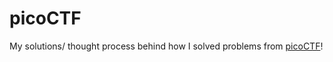 # picoCTF
My solutions/ thought process behind how I solved problems from [picoCTF](https://picoctf.org/)! 
